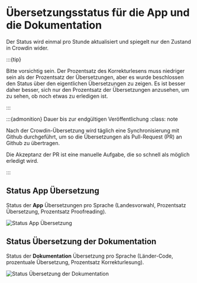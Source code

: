 # Übersetzungsstatus für die App und die Dokumentation

Der Status wird einmal pro Stunde aktualisiert und spiegelt nur den Zustand in Crowdin wider.

:::{tip}

Bitte vorsichtig sein. Der Prozentsatz des Korrekturlesens muss niedriger sein als der Prozentsatz der Übersetzungen, aber es wurde beschlossen den Status über den eigentlichen Übersetzungen zu zeigen. Es ist besser daher besser, sich nur den Prozentsatz der Übersetzungen anzusehen, um zu sehen, ob noch etwas zu erledigen ist.

:::

:::{admonition} Dauer bis zur endgültigen Veröffentlichung
:class: note

Nach der Crowdin-Übersetzung wird täglich eine Synchronisierung mit Github durchgeführt, um so die Übersetzungen als Pull-Request (PR) an Github zu übertragen.

Die Akzeptanz der PR ist eine manuelle Aufgabe, die so schnell als möglich erledigt wird.

:::

## Status App Übersetzung

Status der **App** Übersetzungen pro Sprache (Landesvorwahl, Prozentsatz Übersetzung, Prozentsatz Proofreading).

![Status App Übersetzung](https://badges.awesome-crowdin.com/translation-13588158-309752.png)

## Status Übersetzung der Dokumentation

Status der **Dokumentation** Übersetzung pro Sprache (Länder-Code, prozentuale Übersetzung, Prozentsatz Korrekturlesung).

![Status Übersetzung der Dokumentation](https://badges.awesome-crowdin.com/translation-13588158-310610.png)
